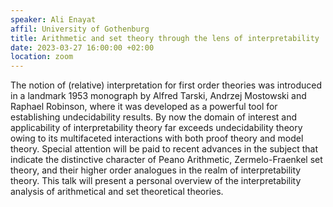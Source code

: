 ```yaml
---
speaker: Ali Enayat
affil: University of Gothenburg
title: Arithmetic and set theory through the lens of interpretability
date: 2023-03-27 16:00:00 +02:00
location: zoom
---
```

The notion of (relative) interpretation for first order theories was introduced in a landmark 1953 monograph by Alfred Tarski, Andrzej Mostowski and Raphael Robinson, where it was developed as a powerful tool for establishing undecidability results.
By now the domain of interest and applicability of interpretability theory far exceeds undecidability theory owing to its multifaceted interactions with both proof theory and model theory.
Special attention will be paid to recent advances in the subject that indicate the distinctive character of Peano Arithmetic, Zermelo-Fraenkel set theory, and their higher order analogues in the realm of interpretability theory.
This talk will present a personal overview of the interpretability analysis of arithmetical and set theoretical theories.
